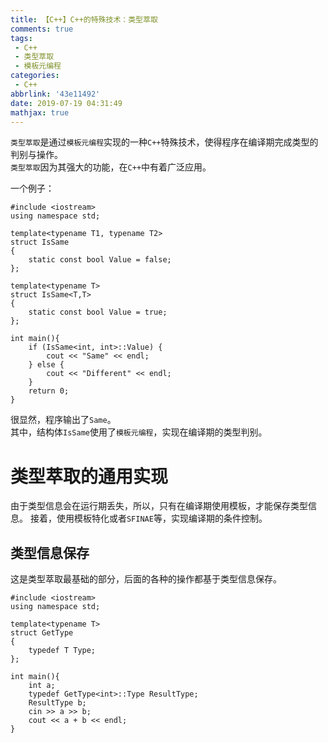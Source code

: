 ```yaml
---
title: 【C++】C++的特殊技术：类型萃取
comments: true
tags:
 - C++
 - 类型萃取
 - 模板元编程
categories:
 - C++
abbrlink: '43e11492'
date: 2019-07-19 04:31:49
mathjax: true
---
```


`类型萃取`是通过`模板元编程`实现的一种`C++`特殊技术，使得程序在编译期完成类型的判别与操作。  
`类型萃取`因为其强大的功能，在`C++`中有着广泛应用。  
<!-- more -->
一个例子：

    #include <iostream>
    using namespace std;
    
    template<typename T1, typename T2>
    struct IsSame
    {
        static const bool Value = false;
    };
    
    template<typename T>
    struct IsSame<T,T>
    {
        static const bool Value = true;
    };
    
    int main(){
        if (IsSame<int, int>::Value) {
            cout << "Same" << endl;
        } else {
            cout << "Different" << endl;
        }
        return 0;
    }

很显然，程序输出了`Same`。  
其中，结构体`IsSame`使用了`模板元编程`，实现在编译期的类型判别。

# 类型萃取的通用实现
由于类型信息会在运行期丢失，所以，只有在编译期使用模板，才能保存类型信息。
接着，使用模板特化或者`SFINAE`等，实现编译期的条件控制。

## 类型信息保存
这是类型萃取最基础的部分，后面的各种的操作都基于类型信息保存。

    #include <iostream>
    using namespace std;
    
    template<typename T>
    struct GetType
    {
        typedef T Type;
    };
    
    int main(){
        int a;
        typedef GetType<int>::Type ResultType;
        ResultType b;
        cin >> a >> b;
        cout << a + b << endl;
    }
